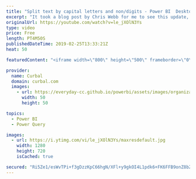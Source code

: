 ```yaml
---
title: "Split text by capital letters and non/digits - Power BI  Desktop February Update 2019"
excerpt: "It took a blog post by Chris Webb for me to see this update, and maybe some of you have also missed this?  There are 4 new split by options in the Power Query User Interface and we will review them here.  Link to Chris blog: https://blog.crossjoin.co.uk/2019/02/12/splitting-text-by-character-transition-power-bi-power-query-excel/"
originalUrl: https://youtube.com/watch?v=le_jXOlN3Ys
type: video
price: Free
length: PT4M50S
publishedDateTime: 2019-02-25T13:33:21Z
heat: 50

featuredContent: "<iframe width=\"800\" height=\"500\" frameborder=\"0\" src=\"https://www.youtube.com/embed/le_jXOlN3Ys\" allow=\"accelerometer; autoplay; encrypted-media; gyroscope; picture-in-picture\" allowfullscreen></iframe>"

provider:
  name: Curbal
  domain: curbal.com
  images:
    - url: https://everyday-cc.github.io/powerbi/assets/images/organizations/curbal.com-50x50.jpg
      width: 50
      height: 50

topics:
  - Power BI
  - Power Query

images:
  - url: https://i.ytimg.com/vi/le_jXOlN3Ys/maxresdefault.jpg
    width: 1280
    height: 720
    isCached: true

secured: "Ri5Ze1/esWvTPi+f3gDzzKpC66hgN/XFl+y9gkOI4L1pdk6+FK6FFB9onZ8bZOOuuBHp+tIeBENGCzGGZazotXnMAGEfEokiqGEmYwIJd5TBYlQbSRakcz+anbjGl2kHJvetq6scfPL4gjavGMOsQ+CgUE0k15DJIfO+PVOWXMqnHV8EF8w6uWCkfNxpP/V23Jff97UuNoFCRsznRN21Sdifh6gY+UkhfBv1G7ZmdrzS0Ut4ENdBsgQCFEsHCcudVUpcZ2FFFhByrfmjGxHARd06TcwQzSySjdf5ybkpy9pMqvfyJTGX4QEg8QclxWl+iFCsxhY5dB/zcCcJ4/Ck4VezBnT89G/8ZZkAA7PHm2fvNxZCpBEHDhhmWU86seC8IKMJw8CHh4qlGvicdmD41GHu8BWrTf4zySsRoyv654g=;x9vi3esH8T6kQb5My4uxIg=="
---
```


